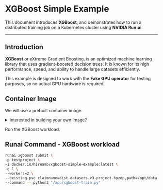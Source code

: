 # XGBoost Simple Example

This document introduces **XGBoost**, and demonstrates how to run a distributed training job on a Kubernetes cluster using **NVIDIA Run:ai**.

---

## Introduction

**XGBoost** or eXtreme Gradient Boosting, is an optimized machine learning library that uses gradient-boosted decision trees. It is known for its high performance, speed, and ability to handle large datasets efficiently.  

This example is designed to work with the **Fake GPU operator** for testing purposes, so no actual GPU hardware is required.

## Container Image

We will use a prebuilt container image.

<details>
<summary>Interested in building your own image?</summary>

1. Download the files in the build-image directory.
2. Optionally make modifications to the Dockerfile and/or .py file.
3. Build, tag, and push the image.
```
podman build -t my-test-image:latest --platform linux/amd64 .
podman tag localhost/my-test-image:latest docker.io/<user>/my-test-image:latest
podman push docker.io/<user>/my-test-image:latest
```
</details>

Run the XGBoost workload.  

## Runai Command - XGBoost workload
```bash
runai xgboost submit \
-p testproject \
-i docker.io/hireamb/xgboost-simple-example:latest \
-g 1 \
--workers=2 \
--existing-pvc claimname=dist-datasets-v3-project-hpzdp,path=/opt/data \
--command -- python3 "/app/xgboost-train.py"
```